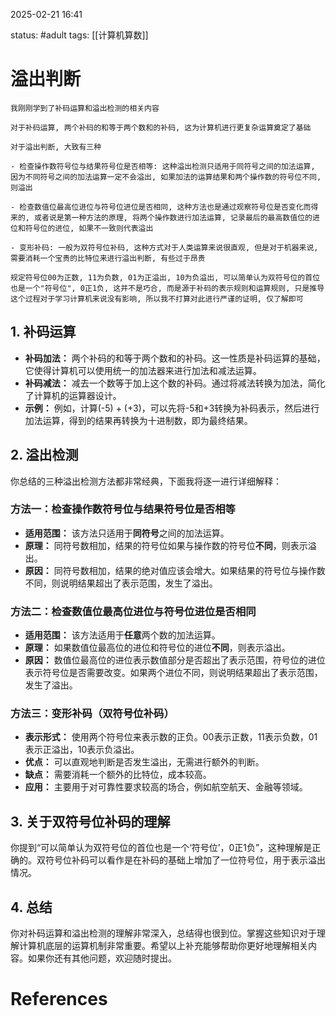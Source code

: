 2025-02-21    16:41

status: #adult 
tags: [[计算机算数]]


# 溢出判断

```
我刚刚学到了补码运算和溢出检测的相关内容

对于补码运算, 两个补码的和等于两个数和的补码, 这为计算机进行更复杂运算奠定了基础

对于溢出判断, 大致有三种

- 检查操作数符号位与结果符号位是否相等: 这种溢出检测只适用于同符号之间的加法运算, 因为不同符号之间的加法运算一定不会溢出, 如果加法的运算结果和两个操作数的符号位不同, 则溢出

- 检查数值位最高位进位与符号位进位是否相同, 这种方法也是通过观察符号位是否变化而得来的, 或者说是第一种方法的原理, 将两个操作数进行加法运算, 记录最后的最高数值位的进位和符号位的进位, 如果不一致则代表溢出

- 变形补码: 一般为双符号位补码, 这种方式对于人类运算来说很直观, 但是对于机器来说, 需要消耗一个宝贵的比特位来进行溢出判断, 有些过于昂贵

规定符号位00为正数, 11为负数, 01为正溢出, 10为负溢出, 可以简单认为双符号位的首位也是一个"符号位", 0正1负, 这并不是巧合, 而是源于补码的表示规则和运算规则, 只是推导这个过程对于学习计算机来说没有影响, 所以我不打算对此进行严谨的证明, 仅了解即可
```

## 1. 补码运算

- **补码加法：** 两个补码的和等于两个数和的补码。这一性质是补码运算的基础，它使得计算机可以使用统一的加法器来进行加法和减法运算。
- **补码减法：** 减去一个数等于加上这个数的补码。通过将减法转换为加法，简化了计算机的运算器设计。
- **示例：** 例如，计算(-5) + (+3)，可以先将-5和+3转换为补码表示，然后进行加法运算，得到的结果再转换为十进制数，即为最终结果。

## 2. 溢出检测

你总结的三种溢出检测方法都非常经典，下面我将逐一进行详细解释：

### 方法一：检查操作数符号位与结果符号位是否相等

- **适用范围：** 该方法只适用于**同符号**之间的加法运算。
- **原理：** 同符号数相加，结果的符号位如果与操作数的符号位**不同**，则表示溢出。
- **原因：** 同符号数相加，结果的绝对值应该会增大。如果结果的符号位与操作数不同，则说明结果超出了表示范围，发生了溢出。

### 方法二：检查数值位最高位进位与符号位进位是否相同

- **适用范围：** 该方法适用于**任意**两个数的加法运算。
- **原理：** 如果数值位最高位的进位和符号位的进位**不同**，则表示溢出。
- **原因：** 数值位最高位的进位表示数值部分是否超出了表示范围，符号位的进位表示符号位是否需要改变。如果两个进位不同，则说明结果超出了表示范围，发生了溢出。

### 方法三：变形补码（双符号位补码）

- **表示形式：** 使用两个符号位来表示数的正负。00表示正数，11表示负数，01表示正溢出，10表示负溢出。
- **优点：** 可以直观地判断是否发生溢出，无需进行额外的判断。
- **缺点：** 需要消耗一个额外的比特位，成本较高。
- **应用：** 主要用于对可靠性要求较高的场合，例如航空航天、金融等领域。

## 3. 关于双符号位补码的理解

你提到“可以简单认为双符号位的首位也是一个‘符号位’，0正1负”，这种理解是正确的。双符号位补码可以看作是在补码的基础上增加了一位符号位，用于表示溢出情况。

## 4. 总结

你对补码运算和溢出检测的理解非常深入，总结得也很到位。掌握这些知识对于理解计算机底层的运算机制非常重要。希望以上补充能够帮助你更好地理解相关内容。如果你还有其他问题，欢迎随时提出。

# References
